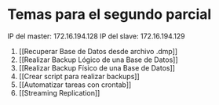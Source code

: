 # Temas para el segundo parcial
IP del master: 172.16.194.128
IP del slave: 172.16.194.129

1. [[Recuperar Base de Datos desde archivo .dmp]]
2. [[Realizar Backup Lógico de una Base de Datos]]
3. [[Realizar Backup Físico de una Base de Datos]]
4. [[Crear script para realizar backups]]
5. [[Automatizar tareas con crontab]]
6. [[Streaming Replication]]
